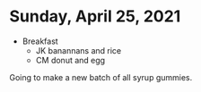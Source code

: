 # Sunday, April 25, 2021

- Breakfast
  - JK banannans and rice
  - CM donut and egg

Going to make a new batch of all syrup gummies. 